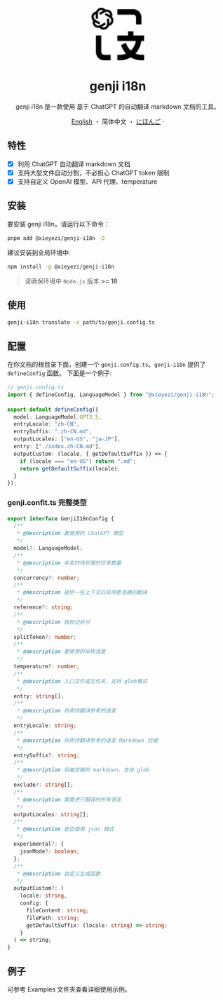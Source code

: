 <a name="readme-top"></a>

<div align="center">

<img height="120" src="./genji.svg">

<h1>genji i18n</h1>

genji i18n 是一款使用 基于 ChatGPT 的自动翻译 markdown 文档的工具。

[English](./README.md) ・ 简体中文 ・ [にほんご](./README.ja-JP.md) ·

</div>

## 特性

- [x] 利用 ChatGPT 自动翻译 markdown 文档
- [x] 支持大型文件自动分割，不必担心 ChatGPT token 限制
- [x] 支持自定义 OpenAI 模型、API 代理、temperature

## 安装

要安装 genji i18n，请运行以下命令：

```bash
pnpm add @xieyezi/genji-i18n -D
```

建议安装到全局环境中:

```bash
npm install -g @xieyezi/genji-i18n
```

> 请确保环境中 `Node.js` 版本 **>= 18**

## 使用

```bash
genji-i18n translate -c path/to/genji.config.ts
```

## 配置

在你文档的根目录下面，创建一个 `genji.config.ts`。`genji-i18n` 提供了 `defineConfig` 函数。
下面是一个例子:

```ts
// genji.config.ts
import { defineConfig, LanguageModel } from "@xieyezi/genji-i18n";

export default defineConfig({
  model: LanguageModel.GPT3_5,
  entryLocale: "zh-CN",
  entrySuffix: ".zh-CN.md",
  outputLocales: ["en-US", "ja-JP"],
  entry: ["./index.zh-CN.md"],
  outputCustom: (locale, { getDefaultSuffix }) => {
    if (locale === "en-US") return ".md";
    return getDefaultSuffix(locale);
  }
});
```

### genji.confit.ts 完整类型

```ts
export interface GenjiI18nConfig {
  /**
   * @description 要使用的 ChatGPT 模型
   */
  model?: LanguageModel;
  /**
   * @description 并发的待处理的任务数量
   */
  concurrency?: number;
  /**
   * @description 提供一些上下文以获得更准确的翻译
   */
  reference?: string;
  /**
   * @description 按标记拆分
   */
  splitToken?: number;
  /**
   * @description 要使用的采样温度
   */
  temperature?: number;
  /**
   * @description 入口文件或文件夹，支持 glob模式
   */
  entry: string[];
  /**
   * @description 将用作翻译参考的语言
   */
  entryLocale: string;
  /**
   * @description 将用作翻译参考的语言 Markdown 后缀
   */
  entrySuffix?: string;
  /**
   * @description 将被忽略的 markdown，支持 glob
   */
  exclude?: string[];
  /**
   * @description 需要进行翻译的所有语言
   */
  outputLocales: string[];
  /**
   * @description 是否使用 json 模式
   */
  experimental?: {
    jsonMode?: boolean;
  };
  /**
   * @description 自定义生成函数
   */
  outputCustom?: (
    locale: string,
    config: {
      fileContent: string;
      filePath: string;
      getDefaultSuffix: (locale: string) => string;
    }
  ) => string;
}
```

## 例子

可参考 Examples 文件夹查看详细使用示例。
